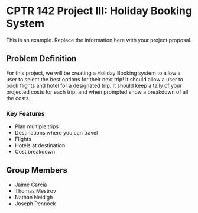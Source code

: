 # CPTR 142 Project III: Holiday Booking System

This is an example. Replace the information here with your project proposal.

## Problem Definition

For this project, we will be creating a Holiday Booking system to allow a 
user to select the best options for their next trip! It should allow a user 
to book flights and hotel for a designated trip. It should keep a tally of 
your projected costs for each trip, and when prompted show a breakdown of 
all the costs.

### Key Features

* Plan multiple trips
* Destinations where you can travel
* Flights
* Hotels at destination
* Cost breakdown

## Group Members

* Jaime Garcia
* Thomas Mestrov
* Nathan Neidigh
* Joseph Pennock
